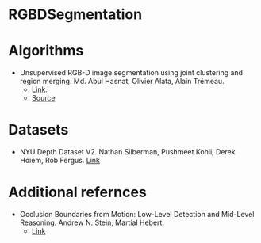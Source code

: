 # RGBDSegmentation

# Algorithms
* Unsupervised RGB-D image segmentation using joint clustering and region merging. Md. Abul Hasnat, Olivier Alata, Alain Trémeau.
  * [Link](http://www.bmva.org/bmvc/2014/files/paper045.pdf).
  * [Source](https://github.com/mhasnat/JCSA_RM_Image_Seg)

# Datasets
* NYU Depth Dataset V2. Nathan Silberman, Pushmeet Kohli, Derek Hoiem, Rob Fergus. [Link](http://cs.nyu.edu/~silberman/datasets/nyu_depth_v2.html)

# Additional refernces
* Occlusion Boundaries from Motion: Low-Level Detection and Mid-Level Reasoning. Andrew N. Stein, Martial Hebert.
   * [Link](https://www.ri.cmu.edu/pub_files/2009/4/fulltext.pdf)
